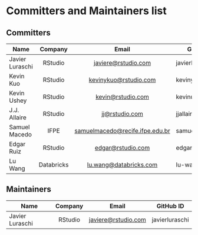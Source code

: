 # Committers and Maintainers list

## Committers

| Name              |   Company    |              Email              |     GitHub ID       |
| ----------------- | :----------: | :-----------------------------: | ------------------- |
| Javier Luraschi   |   RStudio    |      javiere@rstudio.com        |   javierluraschi    |
| Kevin Kuo         |   RStudio    |     kevinykuo@rstudio.com       |     kevinykuo       |
| Kevin Ushey       |   RStudio    |       kevin@rstudio.com         |     kevinushey      |
| J.J. Allaire      |   RStudio    |         jj@rstudio.com          |     jjallaire       |
| Samuel Macedo     |    IFPE      | samuelmacedo@recife.ifpe.edu.br |   samuelmacedo83    |
| Edgar Ruiz        |   RStudio    |       edgar@rstudio.com         |     edgararuiz      |
| Lu Wang           |  Databricks  |     lu.wang@databricks.com      |     lu-wang-dl      |

## Maintainers

| Name              |   Company    |           Email           |     GitHub ID       |
| ----------------- | :----------: | :-----------------------: | ------------------- |
| Javier Luraschi   |   RStudio    |    javiere@rstudio.com    |   javierluraschi    |
